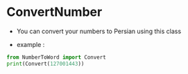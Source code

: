 # ConvertNumber
- You can convert your numbers to Persian using this class

- example :
```python
from NumberToWord import Convert
print(Convert(127001443))
```
